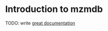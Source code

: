 # Introduction to mzmdb

TODO: write [great documentation](http://jacobian.org/writing/what-to-write/)
